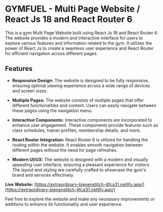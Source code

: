 # GYMFUEL - Multi Page Website / React Js 18 and React Router 6

This is a gym Multi Page Website built using React Js 18 and React Router 6. The website provides a modern and interactive interface for users to explore various features and information related to the gym. It utilizes the power of React Js to create a seamless user experience and React Router for efficient navigation across different pages.

## Features

- **Responsive Design:** The website is designed to be fully responsive, ensuring optimal viewing experience across a wide range of devices and screen sizes.

- **Multiple Pages:** The website consists of multiple pages that offer different functionalities and content. Users can easily navigate between these pages using the navigation menu.

- **Interactive Components:** Interactive components are incorporated to enhance user engagement. These components provide features such as class schedules, trainer profiles, membership details, and more.

- **React Router Integration:** React Router 6 is utilized for handling the routing within the website. It enables smooth navigation between different pages without the need for page refreshes.

- **Modern UI/UX:** The website is designed with a modern and visually appealing user interface, ensuring a pleasant experience for visitors. The layout and styling are carefully crafted to showcase the gym's brand and services effectively.

**Live Website:** [https://extraordinary-bienenstitch-4fca31.netlify.app/](https://extraordinary-bienenstitch-4fca31.netlify.app/)

Feel free to explore the website and make any necessary improvements or additions to enhance its functionality and user experience.

